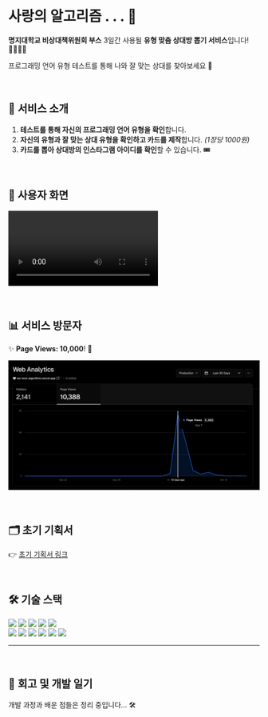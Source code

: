 # 사랑의 알고리즘 . . . 💌

**명지대학교 비상대책위원회 부스** 3일간 사용될 **유형 맞춤 상대방 뽑기 서비스**입니다! 🙋‍♂️🙋‍♀️

프로그래밍 언어 유형 테스트를 통해 나와 잘 맞는 상대를 찾아보세요 💖

<br/>

## 📝 서비스 소개

1. **테스트를 통해 자신의 프로그래밍 언어 유형을 확인**합니다.
2. **자신의 유형과 잘 맞는 상대 유형을 확인하고 카드를 제작**합니다. _(1장당 1000원)_
3. **카드를 뽑아 상대방의 인스타그램 아이디를 확인**할 수 있습니다. 🎟️
<br/>

## 📱 사용자 화면

[<video controls src="SW_algorithm_화면녹화 " title="Title"></video>](https://github.com/user-attachments/assets/1b34f028-336d-4187-aef0-404907556949)

<br/>

## 📊 서비스 방문자

✨ **Page Views: 10,000**! 🎉

![alt text](<스크린샷 2024-12-17 오후 6.01.49.png>)

<br/>

## 🗂 초기 기획서

👉 [초기 기획서 링크](https://feline-climb-196.notion.site/a3ad3227efae4a35831dddd45e681750?pvs=74)

<br/>

## 🛠️ 기술 스택

<div align="left">
  <img src="https://img.shields.io/badge/Firebase-FFCA28?style=for-the-badge&logo=Firebase&logoColor=white">
  <img src="https://img.shields.io/badge/Next.js-000000?style=for-the-badge&logo=Next.js&logoColor=white">
  <img src="https://img.shields.io/badge/JavaScript-F7DF1E?style=for-the-badge&logo=JavaScript&logoColor=white">
  <img src="https://img.shields.io/badge/TailwindCSS-06B6D4?style=for-the-badge&logo=TailwindCSS&logoColor=white">
  <img src="https://img.shields.io/badge/Zustand-000000?style=for-the-badge&logo=Zustand&logoColor=white">
  <br>
  <img src="https://img.shields.io/badge/Axios-5A29E4?style=for-the-badge&logo=Axios&logoColor=white">
  <img src="https://img.shields.io/badge/Git-F05032?style=for-the-badge&logo=Git&logoColor=white">
  <img src="https://img.shields.io/badge/GitHub-181717?style=for-the-badge&logo=GitHub&logoColor=white">
  <img src="https://img.shields.io/badge/Figma-F24E1E?style=for-the-badge&logo=Figma&logoColor=white">
  <img src="https://img.shields.io/badge/Vercel-000000?style=for-the-badge&logo=Vercel&logoColor=white">
  <img src="https://img.shields.io/badge/Notion-000000?style=for-the-badge&logo=Notion&logoColor=white">
</div>

---
<br/>

## 📖 회고 및 개발 일기

개발 과정과 배운 점들은 정리 중입니다... 🛠️
